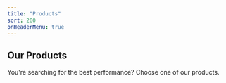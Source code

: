 ```yaml
---
title: "Products"
sort: 200
onHeaderMenu: true
---
```


## Our Products

You're searching for the best performance? Choose one of our products.